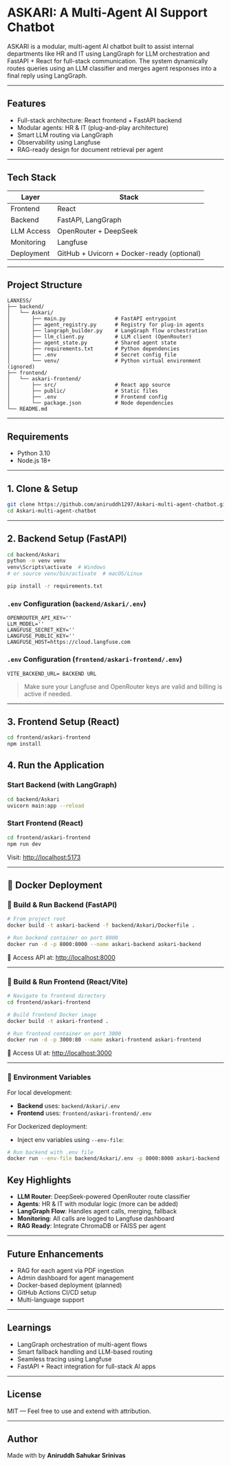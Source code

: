 #  ASKARI: A Multi-Agent AI Support Chatbot

ASKARI is a modular, multi-agent AI chatbot built to assist internal departments like HR and IT using LangGraph for LLM orchestration and FastAPI + React for full-stack communication. The system dynamically routes queries using an LLM classifier and merges agent responses into a final reply using LangGraph.

---

##  Features

-  Full-stack architecture: React frontend + FastAPI backend
-  Modular agents: HR & IT (plug-and-play architecture)
-  Smart LLM routing via LangGraph
-  Observability using Langfuse
-  RAG-ready design for document retrieval per agent

---

##  Tech Stack

| Layer      | Stack                         |
|------------|-------------------------------|
| Frontend   | React     |
| Backend    | FastAPI, LangGraph            |
| LLM Access | OpenRouter + DeepSeek         |
| Monitoring | Langfuse                      |
| Deployment | GitHub + Uvicorn + Docker-ready (optional) |

---

##  Project Structure

```
LANXESS/
├── backend/
│   └── Askari/
│       ├── main.py                # FastAPI entrypoint
│       ├── agent_registry.py      # Registry for plug-in agents
│       ├── langraph_builder.py    # LangGraph flow orchestration
│       ├── llm_client.py          # LLM client (OpenRouter)
│       ├── agent_state.py         # Shared agent state
│       ├── requirements.txt       # Python dependencies
│       ├── .env                   # Secret config file
│       └── venv/                  # Python virtual environment (ignored)
├── frontend/
│   └── askari-frontend/
│       ├── src/                   # React app source
│       ├── public/                # Static files
│       ├── .env                   # Frontend config
│       └── package.json           # Node dependencies
└── README.md
```

---

##  Requirements

-  Python 3.10
-  Node.js 18+

---

##  1. Clone & Setup

```bash
git clone https://github.com/aniruddh1297/Askari-multi-agent-chatbot.git
cd Askari-multi-agent-chatbot
```

---

##  2. Backend Setup (FastAPI)

```bash
cd backend/Askari
python -m venv venv
venv\Scripts\activate  # Windows
# or source venv/bin/activate  # macOS/Linux

pip install -r requirements.txt
```

###  `.env` Configuration (`backend/Askari/.env`)

```env
OPENROUTER_API_KEY=''
LLM_MODEL=''
LANGFUSE_SECRET_KEY=''
LANGFUSE_PUBLIC_KEY=''
LANGFUSE_HOST=https://cloud.langfuse.com
```

###  `.env` Configuration (`frontend/askari-frontend/.env`)

```env
VITE_BACKEND_URL= BACKEND URL
```

>  Make sure your Langfuse and OpenRouter keys are valid and billing is active if needed.

---

##  3. Frontend Setup (React)

```bash
cd frontend/askari-frontend
npm install
```

##  4. Run the Application

###  Start Backend (with LangGraph)

```bash
cd backend/Askari
uvicorn main:app --reload
```

###  Start Frontend (React)

```bash
cd frontend/askari-frontend
npm run dev
```

Visit: [http://localhost:5173](http://localhost:5173)

---

## 🐳 Docker Deployment

### 🔧 Build & Run Backend (FastAPI)

```bash
# From project root
docker build -t askari-backend -f backend/Askari/Dockerfile .

# Run backend container on port 8000
docker run -d -p 8000:8000 --name askari-backend askari-backend
```

📍 Access API at: [http://localhost:8000](http://localhost:8000)

---

### 🎨 Build & Run Frontend (React/Vite)

```bash
# Navigate to frontend directory
cd frontend/askari-frontend

# Build frontend Docker image
docker build -t askari-frontend .

# Run frontend container on port 3000
docker run -d -p 3000:80 --name askari-frontend askari-frontend
```

📍 Access UI at: [http://localhost:3000](http://localhost:3000)

---

### 🔐 Environment Variables

For local development:

- **Backend** uses: `backend/Askari/.env`
- **Frontend** uses: `frontend/askari-frontend/.env`

For Dockerized deployment:

- Inject env variables using `--env-file`:

```bash
# Run backend with .env file
docker run --env-file backend/Askari/.env -p 8000:8000 askari-backend
```
##  Key Highlights

-  **LLM Router**: DeepSeek-powered OpenRouter route classifier
-  **Agents**: HR & IT with modular logic (more can be added)
-  **LangGraph Flow**: Handles agent calls, merging, fallback
-  **Monitoring**: All calls are logged to Langfuse dashboard
-  **RAG Ready**: Integrate ChromaDB or FAISS per agent

---

##  Future Enhancements

-  RAG for each agent via PDF ingestion
-  Admin dashboard for agent management
-  Docker-based deployment (planned)
-  GitHub Actions CI/CD setup
-  Multi-language support

---

## Learnings

- LangGraph orchestration of multi-agent flows
- Smart fallback handling and LLM-based routing
- Seamless tracing using Langfuse
- FastAPI + React integration for full-stack AI apps

---

##  License

MIT — Feel free to use and extend with attribution.

---

##  Author

Made with by **Aniruddh Sahukar Srinivas**
